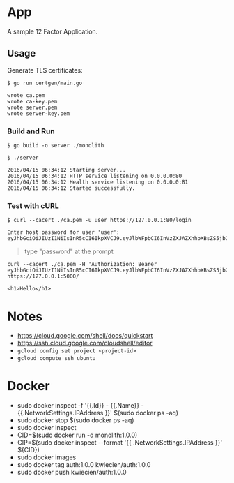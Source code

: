 # App

A sample 12 Factor Application.

## Usage

Generate TLS certificates:

```
$ go run certgen/main.go
```
```
wrote ca.pem
wrote ca-key.pem
wrote server.pem
wrote server-key.pem
```

### Build and Run

```
$ go build -o server ./monolith
```

```
$ ./server
```

```
2016/04/15 06:34:12 Starting server...
2016/04/15 06:34:12 HTTP service listening on 0.0.0.0:80
2016/04/15 06:34:12 Health service listening on 0.0.0.0:81
2016/04/15 06:34:12 Started successfully.
```

### Test with cURL

```
$ curl --cacert ./ca.pem -u user https://127.0.0.1:80/login
```
```
Enter host password for user 'user':
eyJhbGciOiJIUzI1NiIsInR5cCI6IkpXVCJ9.eyJlbWFpbCI6InVzZXJAZXhhbXBsZS5jb20iLCJleHAiOjE0NjA5ODcxOTcsImlhdCI6MTQ2MDcyNzk5NywiaXNzIjoiYXV0aC5zZXJ2aWNlIiwic3ViIjoidXNlciJ9.x3oFhRhWk5CGYfGcrNctPGWCENEsXpUuKPDQU2ZOLCY
```

> type "password" at the prompt

```
curl --cacert ./ca.pem -H 'Authorization: Bearer eyJhbGciOiJIUzI1NiIsInR5cCI6IkpXVCJ9.eyJlbWFpbCI6InVzZXJAZXhhbXBsZS5jb20iLCJleHAiOjE0NjA5ODcxOTcsImlhdCI6MTQ2MDcyNzk5NywiaXNzIjoiYXV0aC5zZXJ2aWNlIiwic3ViIjoidXNlciJ9.x3oFhRhWk5CGYfGcrNctPGWCENEsXpUuKPDQU2ZOLCY' https://127.0.0.1:5000/
```
```
<h1>Hello</h1>
```

# Notes
 - https://cloud.google.com/shell/docs/quickstart
 - https://ssh.cloud.google.com/cloudshell/editor
 - `gcloud config set project <project-id>`
 - `gcloud compute ssh ubuntu`

# Docker
 - sudo docker inspect -f '{{.Id}} -  {{.Name}} - {{.NetworkSettings.IPAddress }}' $(sudo docker ps -aq)
 - sudo docker stop $(sudo docker ps -aq)
 - sudo docker inspect <container name or cid>
 - CID=$(sudo docker run -d monolith:1.0.0)
 - CIP=$(sudo docker inspect --format '{{ .NetworkSettings.IPAddress }}' ${CID})
 - sudo docker images
 - sudo docker tag auth:1.0.0 kwiecien/auth:1.0.0
 - sudo docker push kwiecien/auth:1.0.0
